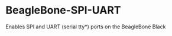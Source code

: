 BeagleBone-SPI-UART
===================

Enables SPI and UART (serial tty*) ports on the BeagleBone Black
